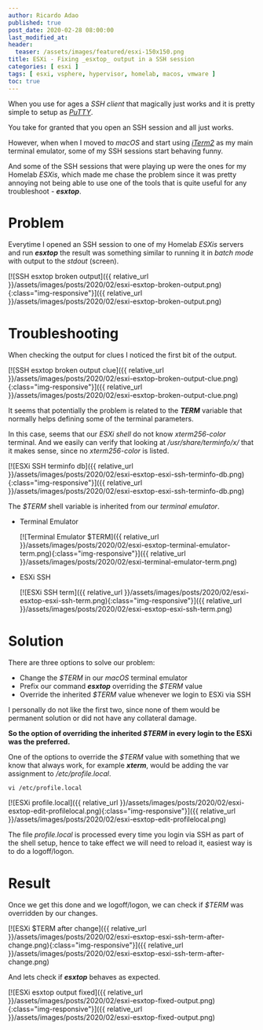 ```yaml
---
author: Ricardo Adao
published: true
post_date: 2020-02-28 08:00:00  
last_modified_at:
header:
  teaser: /assets/images/featured/esxi-150x150.png
title: ESXi - Fixing _esxtop_ output in a SSH session
categories: [ esxi ]
tags: [ esxi, vsphere, hypervisor, homelab, macos, vmware ]
toc: true
---
```

When you use for ages a _SSH client_ that magically just works and it is pretty simple to setup as [_PuTTY_](https://www.chiark.greenend.org.uk/~sgtatham/putty/).

You take for granted that you open an SSH session and all just works.

However, when when I moved to _macOS_ and start using [_iTerm2_](https://iterm2.com/) as my main terminal emulator, some of my SSH sessions start behaving funny.

And some of the SSH sessions that were playing up were the ones for my Homelab _ESXis_, which made me chase the problem since it was pretty annoying not being able to use one of the tools that is quite useful for any troubleshoot - _**esxtop**_.

# Problem

Everytime I opened an SSH session to one of my Homelab _ESXis_ servers and run _**esxtop**_ the result was something similar to running it in _batch mode_ with output to the _stdout_ (screen).

[![SSH esxtop broken output]({{ relative_url }}/assets/images/posts/2020/02/esxi-esxtop-broken-output.png){:class="img-responsive"}]({{ relative_url }}/assets/images/posts/2020/02/esxi-esxtop-broken-output.png)

# Troubleshooting

When checking the output for clues I noticed the first bit of the output.

[![SSH esxtop broken output clue]({{ relative_url }}/assets/images/posts/2020/02/esxi-esxtop-broken-output-clue.png){:class="img-responsive"}]({{ relative_url }}/assets/images/posts/2020/02/esxi-esxtop-broken-output-clue.png)

It seems that potentially the problem is related to the _**TERM**_ variable that normally helps defining some of the terminal parameters.

In this case, seems that our _ESXi shell_ do not know _xterm256-color_ terminal.
And we easily can verify that looking at _/usr/share/terminfo/x/_ that it makes sense, since no _xterm256-color_ is listed.

[![ESXi SSH terminfo db]({{ relative_url }}/assets/images/posts/2020/02/esxi-esxtop-esxi-ssh-terminfo-db.png){:class="img-responsive"}]({{ relative_url }}/assets/images/posts/2020/02/esxi-esxtop-esxi-ssh-terminfo-db.png)


The _$TERM_ shell variable is inherited from our _terminal emulator_.

* Terminal Emulator

  [![Terminal Emulator $TERM]({{ relative_url }}/assets/images/posts/2020/02/esxi-esxtop-terminal-emulator-term.png){:class="img-responsive"}]({{ relative_url }}/assets/images/posts/2020/02/esxi-terminal-emulator-term.png)

* ESXi SSH

  [![ESXi SSH term]({{ relative_url }}/assets/images/posts/2020/02/esxi-esxtop-esxi-ssh-term.png){:class="img-responsive"}]({{ relative_url }}/assets/images/posts/2020/02/esxi-esxtop-esxi-ssh-term.png)

# Solution

There are three options to solve our problem:

* Change the _$TERM_ in our _macOS_ terminal emulator
* Prefix our command _**esxtop**_ overriding the _$TERM_ value
* Override the inherited _$TERM_ value whenever we login to ESXi via SSH

I personally do not like the first two, since none of them would be permanent solution or did not have any collateral damage.

**So the option of overriding the inherited _$TERM_ in every login to the ESXi was the preferred.**

One of the options to override the _$TERM_ value with something that we know that always work, for example _**xterm**_, would be adding the var assignment to _/etc/profile.local_.

```shell
vi /etc/profile.local
```

[![ESXi profile.local]({{ relative_url }}/assets/images/posts/2020/02/esxi-esxtop-edit-profilelocal.png){:class="img-responsive"}]({{ relative_url }}/assets/images/posts/2020/02/esxi-esxtop-edit-profilelocal.png)

The file _profile.local_ is processed every time you login via SSH as part of the shell setup, hence to take effect we will need to reload it, easiest way is to do a logoff/logon.

# Result

Once we get this done and we logoff/logon, we can check if _$TERM_ was overridden by our changes.

[![ESXi $TERM after change]({{ relative_url }}/assets/images/posts/2020/02/esxi-esxtop-esxi-ssh-term-after-change.png){:class="img-responsive"}]({{ relative_url }}/assets/images/posts/2020/02/esxi-esxtop-esxi-ssh-term-after-change.png)

And lets check if _**esxtop**_ behaves as expected.

[![ESXi esxtop output fixed]({{ relative_url }}/assets/images/posts/2020/02/esxi-esxtop-fixed-output.png){:class="img-responsive"}]({{ relative_url }}/assets/images/posts/2020/02/esxi-esxtop-fixed-output.png)
